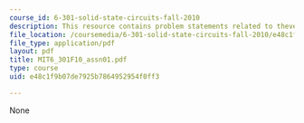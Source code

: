 ```yaml
---
course_id: 6-301-solid-state-circuits-fall-2010
description: This resource contains problem statements related to thevenin resistance.
file_location: /coursemedia/6-301-solid-state-circuits-fall-2010/e48c1f9b07de7925b7864952954f0ff3_MIT6_301F10_assn01.pdf
file_type: application/pdf
layout: pdf
title: MIT6_301F10_assn01.pdf
type: course
uid: e48c1f9b07de7925b7864952954f0ff3

---
```

None